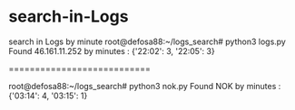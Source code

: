 # search-in-Logs
search in Logs by minute
root@defosa88:~/logs_search# python3 logs.py
Found 46.161.11.252 by minutes :  {'22:02': 3, '22:05': 3}

===========================

root@defosa88:~/logs_search# python3 nok.py
Found NOK by minutes :  {'03:14': 4, '03:15': 1}
